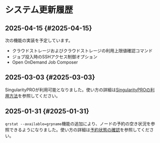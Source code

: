 # システム更新履歴

## 2025-04-15 {#2025-04-15}

次の機能の実装を予定しています。

* クラウドストレージおよびクラウドストレージの利用上限値確認コマンド
* ジョブ投入時のSSHアクセス制御オプション
* Open OnDemand Job Composer

## 2025-03-03 {#2025-03-03}

SingularityPROが利用可能となりました。使い方の詳細は[SingularityPROの利用方法](containers.md#how-to-use-singularitypro)を参照してください。

## 2025-01-31 {#2025-01-31}

`qrstat --available=grpname`機能の追加により、ノードの予約の空き状況を参照できるようになりました。使い方の詳細は[予約状態の確認](job-execution.md#show-the-status-of-reservations)を参照してください。
